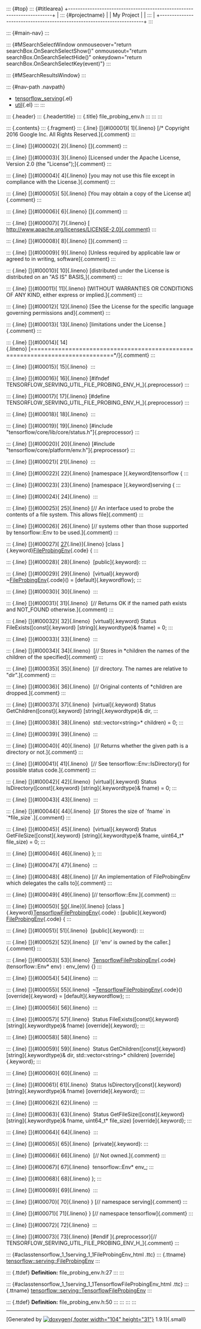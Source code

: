 ::: {#top}
::: {#titlearea}
+-----------------------------------------------------------------------+
| ::: {#projectname}                                                    |
| My Project                                                            |
| :::                                                                   |
+-----------------------------------------------------------------------+
:::

::: {#main-nav}
:::

::: {#MSearchSelectWindow onmouseover="return searchBox.OnSearchSelectShow()" onmouseout="return searchBox.OnSearchSelectHide()" onkeydown="return searchBox.OnSearchSelectKey(event)"}
:::

::: {#MSearchResultsWindow}
:::

::: {#nav-path .navpath}
-   [tensorflow\_serving](dir_bbc8937306723ff096d79d77f4a73363.html){.el}
-   [util](dir_1303efdc8de326749a332c6a57186055.html){.el}
:::
:::

::: {.header}
::: {.headertitle}
::: {.title}
file\_probing\_env.h
:::
:::
:::

::: {.contents}
::: {.fragment}
::: {.line}
[]{#l00001}[ 1]{.lineno} [/\* Copyright 2016 Google Inc. All Rights
Reserved.]{.comment}
:::

::: {.line}
[]{#l00002}[ 2]{.lineno} []{.comment}
:::

::: {.line}
[]{#l00003}[ 3]{.lineno} [Licensed under the Apache License, Version 2.0
(the \"License\");]{.comment}
:::

::: {.line}
[]{#l00004}[ 4]{.lineno} [you may not use this file except in compliance
with the License.]{.comment}
:::

::: {.line}
[]{#l00005}[ 5]{.lineno} [You may obtain a copy of the License
at]{.comment}
:::

::: {.line}
[]{#l00006}[ 6]{.lineno} []{.comment}
:::

::: {.line}
[]{#l00007}[ 7]{.lineno} [
http://www.apache.org/licenses/LICENSE-2.0]{.comment}
:::

::: {.line}
[]{#l00008}[ 8]{.lineno} []{.comment}
:::

::: {.line}
[]{#l00009}[ 9]{.lineno} [Unless required by applicable law or agreed to
in writing, software]{.comment}
:::

::: {.line}
[]{#l00010}[ 10]{.lineno} [distributed under the License is distributed
on an \"AS IS\" BASIS,]{.comment}
:::

::: {.line}
[]{#l00011}[ 11]{.lineno} [WITHOUT WARRANTIES OR CONDITIONS OF ANY KIND,
either express or implied.]{.comment}
:::

::: {.line}
[]{#l00012}[ 12]{.lineno} [See the License for the specific language
governing permissions and]{.comment}
:::

::: {.line}
[]{#l00013}[ 13]{.lineno} [limitations under the License.]{.comment}
:::

::: {.line}
[]{#l00014}[
14]{.lineno} [==============================================================================\*/]{.comment}
:::

::: {.line}
[]{#l00015}[ 15]{.lineno} 
:::

::: {.line}
[]{#l00016}[ 16]{.lineno} [\#ifndef
TENSORFLOW\_SERVING\_UTIL\_FILE\_PROBING\_ENV\_H\_]{.preprocessor}
:::

::: {.line}
[]{#l00017}[ 17]{.lineno} [\#define
TENSORFLOW\_SERVING\_UTIL\_FILE\_PROBING\_ENV\_H\_]{.preprocessor}
:::

::: {.line}
[]{#l00018}[ 18]{.lineno} 
:::

::: {.line}
[]{#l00019}[ 19]{.lineno} [\#include
\"tensorflow/core/lib/core/status.h\"]{.preprocessor}
:::

::: {.line}
[]{#l00020}[ 20]{.lineno} [\#include
\"tensorflow/core/platform/env.h\"]{.preprocessor}
:::

::: {.line}
[]{#l00021}[ 21]{.lineno} 
:::

::: {.line}
[]{#l00022}[ 22]{.lineno} [namespace ]{.keyword}tensorflow {
:::

::: {.line}
[]{#l00023}[ 23]{.lineno} [namespace ]{.keyword}serving {
:::

::: {.line}
[]{#l00024}[ 24]{.lineno} 
:::

::: {.line}
[]{#l00025}[ 25]{.lineno} [// An interface used to probe the contents of
a file system. This allows file]{.comment}
:::

::: {.line}
[]{#l00026}[ 26]{.lineno} [// systems other than those supported by
tensorflow::Env to be used.]{.comment}
:::

::: {.line}
[]{#l00027}[
[27](classtensorflow_1_1serving_1_1FileProbingEnv.html){.line}]{.lineno} [class
]{.keyword}[FileProbingEnv](classtensorflow_1_1serving_1_1FileProbingEnv.html){.code}
{
:::

::: {.line}
[]{#l00028}[ 28]{.lineno}  [public]{.keyword}:
:::

::: {.line}
[]{#l00029}[ 29]{.lineno}  [virtual]{.keyword}
\~[FileProbingEnv](classtensorflow_1_1serving_1_1FileProbingEnv.html){.code}()
= [default]{.keywordflow};
:::

::: {.line}
[]{#l00030}[ 30]{.lineno} 
:::

::: {.line}
[]{#l00031}[ 31]{.lineno}  [// Returns OK if the named path exists and
NOT\_FOUND otherwise.]{.comment}
:::

::: {.line}
[]{#l00032}[ 32]{.lineno}  [virtual]{.keyword} Status
FileExists([const]{.keyword} [string]{.keywordtype}& fname) = 0;
:::

::: {.line}
[]{#l00033}[ 33]{.lineno} 
:::

::: {.line}
[]{#l00034}[ 34]{.lineno}  [// Stores in \*children the names of the
children of the specified]{.comment}
:::

::: {.line}
[]{#l00035}[ 35]{.lineno}  [// directory. The names are relative to
\"dir\".]{.comment}
:::

::: {.line}
[]{#l00036}[ 36]{.lineno}  [// Original contents of \*children are
dropped.]{.comment}
:::

::: {.line}
[]{#l00037}[ 37]{.lineno}  [virtual]{.keyword} Status
GetChildren([const]{.keyword} [string]{.keywordtype}& dir,
:::

::: {.line}
[]{#l00038}[ 38]{.lineno}  std::vector\<string\>\* children) = 0;
:::

::: {.line}
[]{#l00039}[ 39]{.lineno} 
:::

::: {.line}
[]{#l00040}[ 40]{.lineno}  [// Returns whether the given path is a
directory or not.]{.comment}
:::

::: {.line}
[]{#l00041}[ 41]{.lineno}  [// See tensorflow::Env::IsDirectory() for
possible status code.]{.comment}
:::

::: {.line}
[]{#l00042}[ 42]{.lineno}  [virtual]{.keyword} Status
IsDirectory([const]{.keyword} [string]{.keywordtype}& fname) = 0;
:::

::: {.line}
[]{#l00043}[ 43]{.lineno} 
:::

::: {.line}
[]{#l00044}[ 44]{.lineno}  [// Stores the size of \`fname\` in
\`\*file\_size\`.]{.comment}
:::

::: {.line}
[]{#l00045}[ 45]{.lineno}  [virtual]{.keyword} Status
GetFileSize([const]{.keyword} [string]{.keywordtype}& fname, uint64\_t\*
file\_size) = 0;
:::

::: {.line}
[]{#l00046}[ 46]{.lineno} };
:::

::: {.line}
[]{#l00047}[ 47]{.lineno} 
:::

::: {.line}
[]{#l00048}[ 48]{.lineno} [// An implementation of FileProbingEnv which
delegates the calls to]{.comment}
:::

::: {.line}
[]{#l00049}[ 49]{.lineno} [// tensorflow::Env.]{.comment}
:::

::: {.line}
[]{#l00050}[
[50](classtensorflow_1_1serving_1_1TensorflowFileProbingEnv.html){.line}]{.lineno} [class
]{.keyword}[TensorflowFileProbingEnv](classtensorflow_1_1serving_1_1TensorflowFileProbingEnv.html){.code}
: [public]{.keyword}
[FileProbingEnv](classtensorflow_1_1serving_1_1FileProbingEnv.html){.code}
{
:::

::: {.line}
[]{#l00051}[ 51]{.lineno}  [public]{.keyword}:
:::

::: {.line}
[]{#l00052}[ 52]{.lineno}  [// \'env\' is owned by the
caller.]{.comment}
:::

::: {.line}
[]{#l00053}[ 53]{.lineno} 
[TensorflowFileProbingEnv](classtensorflow_1_1serving_1_1TensorflowFileProbingEnv.html){.code}(tensorflow::Env\*
env) : env\_(env) {}
:::

::: {.line}
[]{#l00054}[ 54]{.lineno} 
:::

::: {.line}
[]{#l00055}[ 55]{.lineno} 
\~[TensorflowFileProbingEnv](classtensorflow_1_1serving_1_1TensorflowFileProbingEnv.html){.code}()
[override]{.keyword} = [default]{.keywordflow};
:::

::: {.line}
[]{#l00056}[ 56]{.lineno} 
:::

::: {.line}
[]{#l00057}[ 57]{.lineno}  Status FileExists([const]{.keyword}
[string]{.keywordtype}& fname) [override]{.keyword};
:::

::: {.line}
[]{#l00058}[ 58]{.lineno} 
:::

::: {.line}
[]{#l00059}[ 59]{.lineno}  Status GetChildren([const]{.keyword}
[string]{.keywordtype}& dir, std::vector\<string\>\* children)
[override]{.keyword};
:::

::: {.line}
[]{#l00060}[ 60]{.lineno} 
:::

::: {.line}
[]{#l00061}[ 61]{.lineno}  Status IsDirectory([const]{.keyword}
[string]{.keywordtype}& fname) [override]{.keyword};
:::

::: {.line}
[]{#l00062}[ 62]{.lineno} 
:::

::: {.line}
[]{#l00063}[ 63]{.lineno}  Status GetFileSize([const]{.keyword}
[string]{.keywordtype}& fname, uint64\_t\* file\_size)
[override]{.keyword};
:::

::: {.line}
[]{#l00064}[ 64]{.lineno} 
:::

::: {.line}
[]{#l00065}[ 65]{.lineno}  [private]{.keyword}:
:::

::: {.line}
[]{#l00066}[ 66]{.lineno}  [// Not owned.]{.comment}
:::

::: {.line}
[]{#l00067}[ 67]{.lineno}  tensorflow::Env\* env\_;
:::

::: {.line}
[]{#l00068}[ 68]{.lineno} };
:::

::: {.line}
[]{#l00069}[ 69]{.lineno} 
:::

::: {.line}
[]{#l00070}[ 70]{.lineno} } [// namespace serving]{.comment}
:::

::: {.line}
[]{#l00071}[ 71]{.lineno} } [// namespace tensorflow]{.comment}
:::

::: {.line}
[]{#l00072}[ 72]{.lineno} 
:::

::: {.line}
[]{#l00073}[ 73]{.lineno} [\#endif ]{.preprocessor}[//
TENSORFLOW\_SERVING\_UTIL\_FILE\_PROBING\_ENV\_H\_]{.comment}
:::

::: {#aclasstensorflow_1_1serving_1_1FileProbingEnv_html .ttc}
::: {.ttname}
[tensorflow::serving::FileProbingEnv](classtensorflow_1_1serving_1_1FileProbingEnv.html)
:::

::: {.ttdef}
**Definition:** file\_probing\_env.h:27
:::
:::

::: {#aclasstensorflow_1_1serving_1_1TensorflowFileProbingEnv_html .ttc}
::: {.ttname}
[tensorflow::serving::TensorflowFileProbingEnv](classtensorflow_1_1serving_1_1TensorflowFileProbingEnv.html)
:::

::: {.ttdef}
**Definition:** file\_probing\_env.h:50
:::
:::
:::
:::

------------------------------------------------------------------------

[Generated by [![doxygen](doxygen.svg){.footer width="104"
height="31"}](https://www.doxygen.org/index.html) 1.9.1]{.small}
